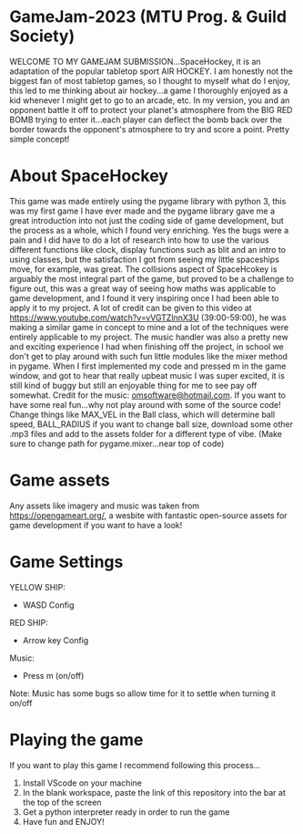 # GameJam-2023 (MTU Prog. & Guild Society)

WELCOME TO MY GAMEJAM SUBMISSION...SpaceHockey, it is an adaptation of the popular tabletop sport AIR HOCKEY. I am honestly not the biggest fan of most tabletop games, so I thought to myself what do I enjoy, this led to me thinking about air hockey...a game I thoroughly enjoyed as a kid whenever I might get to go to an arcade, etc. In my version, you and an opponent battle it off to protect your planet's atmosphere from the BIG RED BOMB trying to enter it...each player can deflect the bomb back over the border towards the opponent's atmosphere to try and score a point. Pretty simple concept!

# About SpaceHockey

This game was made entirely using the pygame library with python 3, this was my first game I have ever made and the pygame library gave me a great introduction into not just the coding side of game development, but the process as a whole, which I found very enriching. Yes the bugs were a pain and I did have to do a lot of research into how to use the various different functions like clock, display functions such as blit and an intro to using classes, but the satisfaction I got from seeing my little spaceships move, for example, was great. The collisions aspect of SpaceHcokey is arguably the most integral part of the game, but proved to be a challenge to figure out, this was a great way of seeing how maths was applicable to game development, and I found it very inspiring once I had been able to apply it to my project. A lot of credit can be given to this video at https://www.youtube.com/watch?v=vVGTZlnnX3U (39:00-59:00), he was making a similar game in concept to mine and a lot of the techniques were entirely applicable to my project. The music handler was also a pretty new and exciting experience I had when finishing off the project, in school we don't get to play around with such fun little modules like the mixer method in pygame. When I first implemented my code and pressed m in the game window, and got to hear that really upbeat music I was super excited, it is still kind of buggy but still an enjoyable thing for me to see pay off somewhat. Credit for the music: omsoftware@hotmail.com. If you want to have some real fun...why not play around with some of the source code! Change things like MAX_VEL in the Ball class, which will determine ball speed, BALL_RADIUS if you want to change ball size, download some other .mp3 files and add to the assets folder for a different type of vibe. (Make sure to change path for pygame.mixer...near top of code)

# Game assets

Any assets like imagery and music was taken from https://opengameart.org/, a wesbite with fantastic open-source assets for game development if you want to have a look!

# Game Settings

YELLOW SHIP:

- WASD Config

RED SHIP:

- Arrow key Config

Music:

- Press m (on/off)

Note: Music has some bugs so allow time for it to settle when turning it on/off

# Playing the game
If you want to play this game I recommend following this process...

1. Install VScode on your machine
2. In the blank workspace, paste the link of this repository into the bar at the top of the screen
3. Get a python interpreter ready in order to run the game
4. Have fun and ENJOY!
